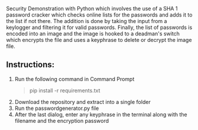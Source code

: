 Security Demonstration with Python which involves the use of a SHA 1 password cracker which checks online lists for the passwords and adds it to the list if not there. The addition is done by taking the input from a  keylogger and filtering it for valid passwords. Finally, the list of passwords is encoded into an image and the image is hooked to  a deadman's switch which encrypts the file and uses a keyphrase to delete or decrypt the image file.

## Instructions:

 1. Run the following command in Command Prompt
	> pip install -r requirements.txt
 2. Download the repository and extract into a single folder
 3. Run the passwordgenerator.py file
 4. After the last dialog, enter any keyphrase in the terminal along with the filename and the encryption password
